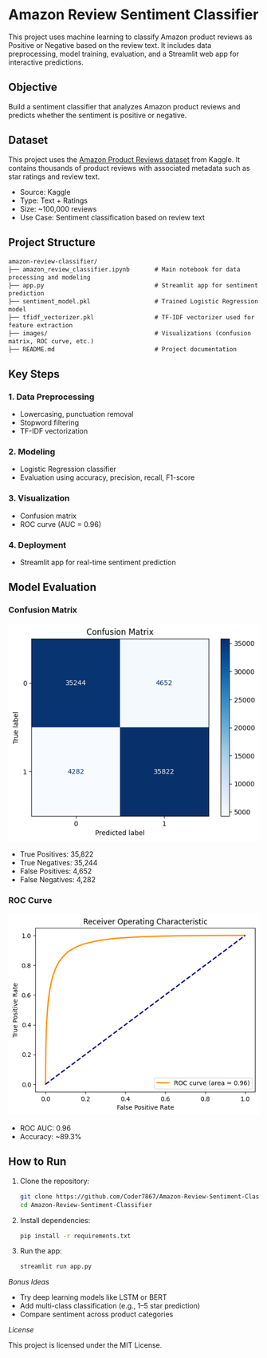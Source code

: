 
# Amazon Review Sentiment Classifier

This project uses machine learning to classify Amazon product reviews as Positive or Negative based on the review text. It includes data preprocessing, model training, evaluation, and a Streamlit web app for interactive predictions.

## Objective

Build a sentiment classifier that analyzes Amazon product reviews and predicts whether the sentiment is positive or negative.

## Dataset

This project uses the [Amazon Product Reviews dataset](https://www.kaggle.com/datasets/datafiniti/amazon-product-reviews) from Kaggle. It contains thousands of product reviews with associated metadata such as star ratings and review text.

- Source: Kaggle
- Type: Text + Ratings
- Size: ~100,000 reviews
- Use Case: Sentiment classification based on review text

## Project Structure

```
amazon-review-classifier/
├── amazon_review_classifier.ipynb       # Main notebook for data processing and modeling
├── app.py                               # Streamlit app for sentiment prediction
├── sentiment_model.pkl                  # Trained Logistic Regression model
├── tfidf_vectorizer.pkl                 # TF-IDF vectorizer used for feature extraction
├── images/                              # Visualizations (confusion matrix, ROC curve, etc.)
├── README.md                            # Project documentation
```

## Key Steps

### 1. Data Preprocessing
- Lowercasing, punctuation removal
- Stopword filtering
- TF-IDF vectorization

### 2. Modeling
- Logistic Regression classifier
- Evaluation using accuracy, precision, recall, F1-score

### 3. Visualization
- Confusion matrix
- ROC curve (AUC = 0.96)

### 4. Deployment
- Streamlit app for real-time sentiment prediction

## Model Evaluation

### Confusion Matrix

![Confusion Matrix](Evaluation-1.png)

- True Positives: 35,822
- True Negatives: 35,244
- False Positives: 4,652
- False Negatives: 4,282

### ROC Curve

![ROC Curve](Evaluation-2.png)

- ROC AUC: 0.96
- Accuracy: ~89.3%

## How to Run

1. Clone the repository:
   ```bash
   git clone https://github.com/Coder7867/Amazon-Review-Sentiment-Classifier.git
   cd Amazon-Review-Sentiment-Classifier
   ```

2. Install dependencies:
   ```bash
   pip install -r requirements.txt
   ```

3. Run the app:
   ```bash
   streamlit run app.py
   ```

*Bonus Ideas*

- Try deep learning models like LSTM or BERT
- Add multi-class classification (e.g., 1–5 star prediction)
- Compare sentiment across product categories

*License*

This project is licensed under the MIT License.
